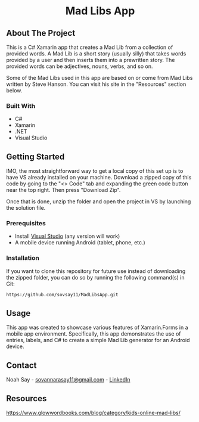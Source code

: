 <h1 align="center">Mad Libs App</h1>

<!--About The Project-->
## About The Project
This is a C# Xamarin app that creates a Mad Lib from a collection of provided words. A Mad Lib is a short story (usually silly) that takes words provided by a user and then inserts them into a prewritten story. The provided words can be adjectives, nouns, verbs, and so on.

Some of the Mad Libs used in this app are based on or come from Mad Libs written by Steve Hanson. You can visit his site in the "Resources" section below.

### Built With
<ul>
  <li>C#</li>
  <li>Xamarin</li>
  <li>.NET</li>
  <li>Visual Studio</li>
</ul>

## Getting Started
IMO, the most straightforward way to get a local copy of this set up is to have VS already installed on your machine. Download a zipped copy of this code by going to the "<> Code" tab and expanding the green code button near the top right. Then press "Download Zip".

Once that is done, unzip the folder and open the project in VS by launching the solution file.

### Prerequisites
<ul>
  <li>
    Install <a href="https://visualstudio.microsoft.com/downloads/">Visual Studio<a> (any version will work)
  </li>
  <li>A mobile device running Android (tablet, phone, etc.)
</ul>

### Installation
If you want to clone this repository for future use instead of downloading the zipped folder, you can do so by running the following command(s) in Git:

```sh
https://github.com/sovsay11/MadLibsApp.git
```
    

## Usage
This app was created to showcase various features of Xamarin.Forms in a mobile app environment. Specifically, this app demonstrates the use of entries, labels, and C# to create a simple Mad Lib generator for an Android device.

## Contact
Noah Say - sovannarasay11@gmail.com - <a href="https://www.linkedin.com/in/noah-say-0b6210187/">LinkedIn</a>

## Resources
https://www.glowwordbooks.com/blog/category/kids-online-mad-libs/
